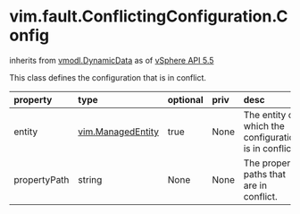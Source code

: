 vim.fault.ConflictingConfiguration.Config
=========================================
inherits from [vmodl.DynamicData](docs/vmodl.DynamicData.md)
as of [vSphere API 5.5](vim.version.md#vim.version.version9)


This class defines the configuration that is in conflict.

| property | type | optional | priv | desc |
|:---------|:-----|:---------|:-----|:-----|
| entity | [vim.ManagedEntity](vim.ManagedEntity.md "vim.ManagedEntity") | true | None | The entity on which the configuration is in conflict. |
| propertyPath | string | None | None | The property paths that are in conflict. |


